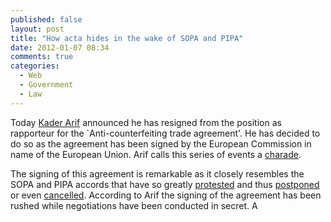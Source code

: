 ```yaml
---
published: false
layout: post
title: "How acta hides in the wake of SOPA and PIPA"
date: 2012-01-07 08:34
comments: true
categories: 
  - Web
  - Government
  - Law
---
```


Today [Kader Arif](http://www.kader-arif.fr/) announced he has resigned from the
position as rapporteur for the `Anti-counterfeiting trade agreement'. He has
decided to do so as the agreement has been signed by the European Commission in
name of the European Union. Arif calls this series of events a
[charade](http://www.kader-arif.fr/actualites.php?actualite_id=147).

The signing of this agreement is remarkable as it closely resembles the SOPA and
PIPA accords that have so greatly [protested](TODO) and thus [postponed](a) or
even [cancelled](). According to Arif the signing of the agreement has been
rushed while negotiations have been conducted in secret. A

